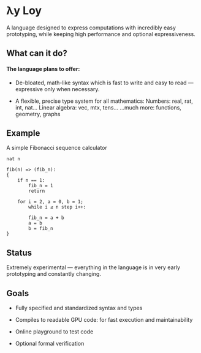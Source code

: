 # **λy** Loy

A language designed to express computations with incredibly easy prototyping, while keeping high performance and optional expressiveness.


## What can it do?

#### The language plans to offer:

- De-bloated, math-like syntax which is fast to write and easy to read — expressive only when necessary.

- A flexible, precise type system for all mathematics:
Numbers: real, rat, int, nat...
Linear algebra: vec, mtx<real>, tens...
...much more: functions, geometry, graphs



## Example

A simple Fibonacci sequence calculator

```
nat n

fib(n) => (fib_n):
{
    if n == 1:
        fib_n = 1
        return

    for i = 2, a = 0, b = 1;
        while i ≤ n step i++:

        fib_n = a + b
        a = b
        b = fib_n
}
```

## Status

Extremely experimental — everything in the language is in very early prototyping and constantly changing.

## Goals

- Fully specified and standardized syntax and types

- Compiles to readable GPU code: for fast execution and maintainability

- Online playground to test code

- Optional formal verification